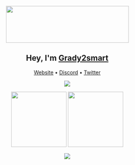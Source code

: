 <p align="center">
  <img src="https://grady2smart.github.io/img/appban.png" width="333" height="100">
</p>	
   
<h2 align="center">Hey, I'm <a href="https://github.com/techdech">Grady2smart</a></h2>
<p align="center">
  <a href="https://grady2smart.github.io/">Website</a> •
  <a href="https://grady2smart.github.io/grady2smart/discord">Discord</a> •
  <a href="https://twitter.com/grady2smart">Twitter</a>
</p>

<p align="center">
    <img src="https://readme-typing-svg.herokuapp.com?color=%23FFFFFF&width=250&lines=I+am+a+web+developer;jailbreak+enthusiast;and+student!" />
</p>

<p align= "center">
  <img height= "150" src="https://github-readme-stats.vercel.app/api?username=grady2smart&theme=react&show_icons=true&include_all_commits=true" />
  <img height= "150" src="https://github-readme-stats.vercel.app/api/top-langs/?username=grady2smart&theme=react&layout=compact" />
</p>

<p align="center">
    <img src="https://profile-counter.glitch.me/techdech/count.svg" />
</p>

